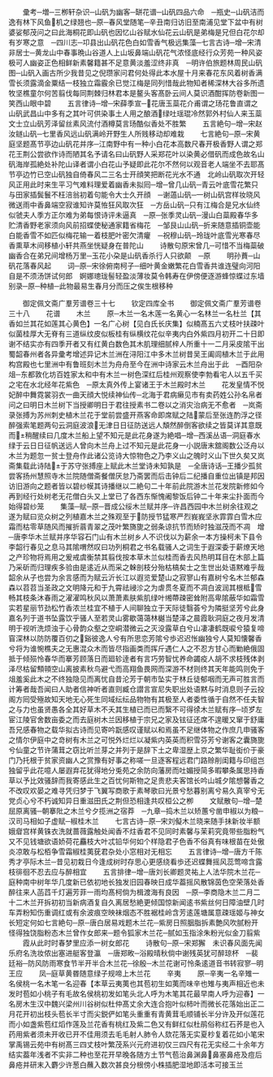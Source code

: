 <!-- { "loadSidebar": true } -->
　　彚考─増─三栁轩杂识─山矾为幽客─缾花谱─山矾四品六命　─瓶史─山矾洁而逸有林下风鱼机之绿翘也─原─春风堂随笔─辛丑南归访旧至南浦见堂下盆中有树婆娑郁茂问之曰此海桐花即山矾也因忆山谷赋水仙花云山矾是弟梅是兄但白花尔却有岁寒之意　─四川志─卭县出山矾花色白如雪香气极远集藻─七言古诗─增─宋清非居士─黄龙山中春事晩山谷道人上山坂鼻端山矾花气浓怪底经行众芳苑一种风姿极可人幽姿正色相鲜新素馨籍甚不足意黄淡羞涩终非真　─明许伯旅题林周民山矾图─山矾入画古所少我昔见之倪瓒家问君何处得此本水屋十月来春花东风着树香满雪长须露滴金粟结一枝独立霜霰余已觉江梅是同列惜哉此物知者稀深林大谷多所遗牧坚樵童尔何苦翦伐每同荆棘归林君本是鳌头客髙卧云间人莫识酒酣挥防卷新图一笑西山眼中碧
　　五言律诗─增─宋薛季宣─花唐玉蘂花介甫谓之玚花鲁直谓之山矾武昌山中多有之其叶可供染事土人用之酿酒绿吐瑶琨冷然郭外村仙人来玉蘂文士立山矾芳泽留丝素风流付酒樽莫言玚酷似香处不胜繁
　　五言絶句─增─宋赵汝鐩山矾─七里香风远山矾满岭开野生人所贱移动却难栽
　　七言絶句─原─宋黄庭坚题髙节亭边山矾花并序─江南野中有一种小白花本高数尺春开极香野人谓之郑花王荆公尝欲作诗而陋其名予请名曰山矾野人采郑花叶以染黄必借矾而成色故名山矾海岸孤絶处补陀山译者谓小白花山予疑即此花尔不然何以观音老人端坐不去耶髙节亭边竹已空山矾独自倚春风二三名士开顔笑把断花光水不通　北岭山矾取次开轻风正用此时来生平习气难料理爱着幽香未拟囘─增─曾几山矾─青云叶底雪花繁只与田家插鬓鬟不枉涪翁初着句能令大士久开顔　─谢薖山矾─一树山矾宫样妆晓风微送雨中香鼻端空寂谁知许莫恠狂风取次狂　─方岳山矾─只有江梅合是兄水仙终似虢夫人季方正尔难为弟每恨诗评未逼真　─原─张季灵山矾─漫山白蘂殿春华多贮清香野老家须向风前招蝶使秘通家籍省梅花　─邹艮山山矾─折来随意插铜壶能白能香雪不如匹似梅花输一着枝肥叶密欠清癯　─祝穆山矾─玲珑叶底雪光寒春尽香熏草木间移植小轩共燕坐恍疑身在普陀山
　　诗散句原宋曾几─可惜不当梅蘂破幽香合在弟兄间增杨万里─玉花小朶是山矾香杀行人只欲颠　─原
　　明孙蕡─山矾花落春风起
　　词─原─宋徐俯南柯子─细叶黄金嫩繁花白雪香共谁连璧向河阳自是不须汤饼试何郎　婀娜璁珑髻轻盈淡薄妆莫令韩寿在伊傍便逐游蜂惊蝶过东墙别录─原─种植─此物最易生春月分而压之俟生根移种

　　御定佩文斋广羣芳谱卷三十七
　　钦定四库全书
　　御定佩文斋广羣芳谱卷三十八
　　花谱
　　木兰
　　原─木兰一名木莲一名黄心一名林兰一名杜兰【其香如兰其花如莲其心黄色】一名广心树【见白氏长庆集】似楠髙五六丈枝叶扶疎叶似菌桂厚大无脊有三道纵纹皮似板桂有纵横纹花似辛夷内白外紫四月初开二十日即谢不结实亦有四季开者又有红黄白数色其木肌理细腻梓人所重十一二月采皮隂干出蜀韶春州者各异彚考增述异记木兰洲在浔阳江中多木兰树昔吴王阖闾植木兰于此用构宫殿也七里洲中有鲁班刻木兰为舟舟至今在洲中诗家云木兰舟出于此　─酉阳杂俎─东都敦化坊百姓家太和中有木兰一树色深红后桂州观察使李勃看宅人以五千买之宅在水北经年花紫色　─原太真外传上宴诸王于木兰殿时木兰
　　花发皇情不悦妃醉中舞霓裳羽衣一曲天顔大悦续神仙传─北海于君病癞见市有卖药姓公孙名帛者问之曰明日木兰树下当授卿明日于君往授素书二卷以之消灾治病无不愈者　─岚斋录张搏为苏州刺史植木兰花于堂前尝盛开燕客命即席赋之陆蒙后至张连酌浮之径醉强索笔题两句云洞庭波浪无津日日征防送远人頽然醉倒客欲续之皆莫详其意既而稍醒续曰几度木兰船上望不知元是此花身遂为絶唱─增─西溪丛语─洞庭春水绿于云日日征帆送远人曾向木兰舟上过不知元是此花身一小説唐末舘阁数公泛舟以木兰为题忽一贫士登舟作此诸公览诗大惊物色之乃李义山之魄时义山下世久矣又岚斋集载此诗陆于苏守张搏座上赋此木兰堂诗未知孰是　─全唐诗话─王播少孤贫尝客扬州慧照寺木兰院随僧斋餐僧厌怠乃斋罢而后击钟后二纪播自重位出镇是邦因访旧游向之题者皆以碧纱幙其诗播继以二絶句二十年前此院游木兰花发院新修如今再到经行处树老无花僧白头又上堂已了各西东惭愧阇黎饭后钟二十年来尘扑面而今始得碧纱笼
　　集藻─赋─原─晋成公绥木兰赋并序─许昌西园中木兰树余往观之遂为赋曰览众树之列植嘉木兰之殊观至于防授节猛寒严烈峩峩坚氷霏霏白雪木应霜而枯零草随风而摧折蓊青翠之茂叶繁旖旎之弱条谅抗节而矫时独滋茂而不凋　增─唐李华木兰赋并序华容石门山有木兰树乡人不识伐以为薪余一本方操柯未下县令李韶行春见之息马其隂喟然叹曰功列桐君之书名载骚人之词生于遐深委于薪燎天地之产珍物将焉用之爰戒虞衡禁其翦伐按本草木兰似桂而香去风热明耳目在木部上篇乃采斫而归理疾多验由是逺近从而采之榦剖枝分殆枯槁矣士之生世出处语黙难乎哉韶余从子也尝为余言感而为赋云沂长江以遐览爱楚山之寂寥山有嘉树兮名木兰郁森森以苕苕当圣政之文明降元和于九霄祛祲沴之为虐贯冬夏而不凋白波润其根柢雪畅其枝条沐春雨之濯濯鸣秋风以萧萧素肤紫肌绿叶缃蔕疎密耸附高卑隂蔽华如霜雪实若星丽节劲松竹香浓兰桂宜不植于人间聊独立于天际徒翳荟兮为隣挺坚芳兮此身嘉名列于道书坠露饮乎骚人至若灵山雾歇蔼蔼林樾当楚泽之晨霞耿洞庭之夜月发清明于视听洗烦浊于心骨韵众壑之空峒潜微云之灭没露草白兮山凄凄鹤既唳兮猿复啼窅深林以防防覆百仞之谿彼逸人兮有所思恋芳隂兮歩迟迟怅幽独兮人莫知懐馨香兮将为谁惋樵夫之无惠混众木而皆尽指画类而挥斤遇仁人之不忍方甘心而勦絶俄固抵于倾殒怜春华而搴芳顾落日而廻轸逹者有言巧劳智忧养命蠲疫人胡不求枝残体剥泽尽枯留顦顇空山离披素秋鸟避弋而高翔鱼畏网而深游不材则终其天年能鸣则免于俎羞奚此木之不终独隐见而离忧自昔沦芳于朝市坠实于林丘徒郁咽而无声可胜言而计筹者哉吾闻曰人助者信神听者直则臧仓譛言宣尼失职出处语黙与时消息则子云投阁方囘受殛故知天地无心死生同域纭纭品物物有其极至人者委性循于自然不任夫智之与力也虽贤愚各全其好草木不夭其生植已而已而繄不可得徐木兰赋有序─顷岁左宦江陵官舍数亩委之而去庭树木兰因移植于宗兄之家及铉征还席不遑暖又窜于舒庸吾兄感春物之载华拟古诗而见寄吟翫感叹谨赋以和焉虽不足继体物之作庶几申骚客之情尔伊庭中之竒树有木兰之可悦外烂烂以凝紫内英英而积雪芬芳兮谢客之囊旖旎兮仙童之节许蒲茸之窃比听兰芽之并列于是辞下土之卑湿歴上京之繁华耻衒价于豪门乃托根于贫家资幽人之赏豫有好事之称嗟一旦逐客程远君门路赊削闺籍与印组岂独留乎此花噫人屡遐弃花犹得地分兎苑之余防向藩房而吐媚授简多暇攀条属思持香草以予比效骚辞而我寄感此生之百忧何斯物之足贵悲夫客馆长吟山城夕隂想馨香之不改叹欢晏之难寻凭归梦于飞翼写商歌于素琴歌曰光景兮愁暮别离兮易久真宰兮无党贞心兮不朽诚知异日重滋田氏之荆但恐相逢共叹桓公之栁
　　文赋散句─增─楚屈原离骚─朝搴阰之木兰兮夕揽洲之宿莽　─九章─捣木兰以矫蕙兮凿申椒以为粮─汉司马相如子虚赋─椒桂木兰
　　七言古诗─原─宋刘儗木兰晓来随手抺新妆半额娥睂宫样黄铢衣洗就蔷薇露触处闻香不炷香君不见同时素馨与茉莉究竟带些脂粉气又不见钱塘欲语娇荷花麤枝大叶忒铅华何如个样隐君子色香不俗真有味根苗在处傲炎凉敢与松栢争雪霜椒桂荑莸君杂处小窓相对无相忘
　　五言律诗─增─唐方千陈秀才亭际木兰─昔见初栽日今逢成树时存思心更感绕看歩还迟蝶舞摇风蕊莺啼含露枝徘徊不忍去应与醉相宜
　　五言排律─增─唐刘长卿题灵祐上人法华院木兰花─庭种南中树年华几度新已依初地长独发旧园春映日成华葢摇风散锦茵色空荣落处香醉往来人菡蓞千灯遍芳菲一雨均髙柯倘为楫渡海有良因　─原─李商隐木兰二月二十二木兰开拆初初当新病酒复自久离居愁絶更倾国惊新闻逺书紫丝何日障油壁几时车弄粉知伤重调红或有余波痕空映袜烟态不胜裾桂岭含芳逺莲塘属意疎瑶姬与神女长短定何如七言絶句─原─唐白居易戏题木兰花─紫房日照胭脂拆素艶风吹腻粉开怪得独饶脂粉态木兰曾作女郎来─题令狐家木兰花─腻如玉指涂朱粉光似金刀翦紫
　　霞从此时时春梦里应添一树女郎花
　　诗散句─原─宋郑獬　未识春风面先闻乐府名洗妆侬出塞进艇客登瀛　─唐郑畋─浴殿晴秋倘中谢残英犹可醉琼杯　─裴廷裕─防风防雨寒食节半开半合木兰花─徐殷─木兰花谢可怜条逺道音书转寂寥─明王应
　　凤─庭草黄昬随意绿子规啼上木兰花
　　辛夷
　　原─辛夷一名辛雉一名侯桃一名木笔一名迎春【本草云夷荑也其苞初生如荑而味辛也雉与夷声相近也未发时苞如小桃子有毛故名侯桃初发如笔头北人呼为木笔其花最早南人呼为迎春】一名房木生汉中魏兴梁州川谷树似杜仲髙丈余大连合抱叶似柿叶而微长花落始出正二月花开初出枝头苞长半寸而尖鋭俨如笔头重重有青黄茸毛顺铺长半分许及开似莲花而小如盏紫苞红熖作莲及兰花香有桃红及紫二色又有鲜红似杜鹃俗称红石荞是也入药用紫者须未开收已开不佳用须去毛毛射人肺令人欬花落无实夏杪复着花如小笔宋掌禹锡云苑中有树髙三四丈枝叶繁茂系兴元府进初仅三四尺有花无实经二十余年方结实葢年浅者不实非二种也至花开早晚各随方土节气苞治鼻渊鼻鼻塞鼻疮及痘后鼻疮并研末入麝少许葱白蘸入数次甚良分根傍小株插肥湿地即活本可接玉兰
